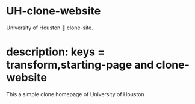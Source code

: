 # UH-clone-website
University of Houston 🏫 clone-site.

# description: keys = transform,starting-page and clone-website
This a simple clone homepage of University of Houston
